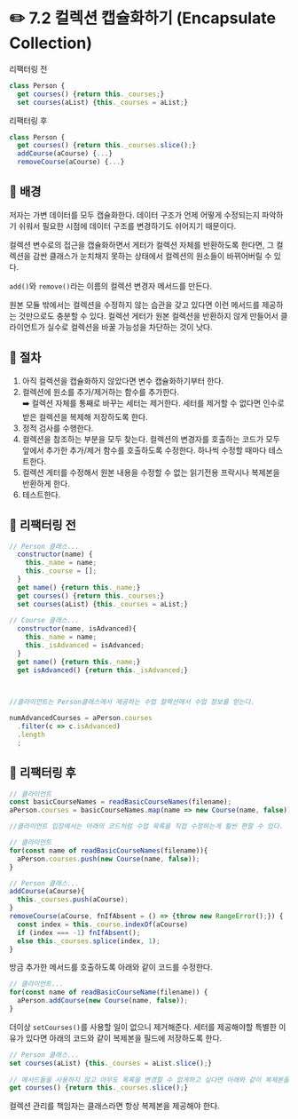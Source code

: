 # ✏️ 7.2 컬렉션 캡슐화하기 (Encapsulate Collection)

리팩터링 전

```javascript
class Person {
  get courses() {return this._courses;}
  set courses(aList) {this._courses = aList;}
```

리팩터링 후

```javascript
class Person {
  get courses() {return this._courses.slice();}
  addCourse(aCourse) {...}
  removeCourse(aCourse) {...}
```

## 🧷 배경

저자는 가변 데이터를 모두 캡슐화한다. 데이터 구조가 언제 어떻게 수정되는지 파악하기 쉬워서 필요한 시점에 데이터 구조를 변경하기도 쉬어지기 때문이다.

컬렉션 변수로의 접근을 캡슐화하면서 게터가 컬렉션 자체를 반환하도록 한다면, 그 컬렉션을 감싼 클래스가 눈치채지 못하는 상태에서 컬렉션의 원소들이 바뀌어버릴 수 있다.

`add()`와 `remove()`라는 이름의 컬렉션 변경자 메서드를 만든다.

원본 모듈 밖에서는 컬렉션을 수정하지 않는 습관을 갖고 있다면 이런 메서드를 제공하는 것만으로도 충분할 수 있다. 컬렉션 게터가 원본 컬렉션을 반환하지 않게 만들어서 클라이언트가 실수로 컬렉션을 바꿀 가능성을 차단하는 것이 낫다.

## 🧷 절차

1. 아직 컬렉션을 캡슐화하지 않았다면 변수 캡슐화하기부터 한다.
2. 컬렉션에 원소를 추가/제거하는 함수를 추가한다.\
   ➡️ 컬렉션 자체를 통째로 바꾸는 세터는 제거한다. 세터를 제거할 수 없다면 인수로 받은 컬렉션을 복제해 저장하도록 한다.
3. 정적 검사를 수행한다.
4. 컬렉션을 참조하는 부분을 모두 찾는다. 컬렉션의 변경자를 호출하는 코드가 모두 앞에서 추가한 추가/제거 함수를 호출하도록 수정한다. 하나씩 수정할 때마다 테스트한다.
5. 컬렉션 게터를 수정해서 원본 내용을 수정할 수 없는 읽기전용 프락시나 복제본을 반환하게 한다.
6. 테스트한다.

## 🧷 리팩터링 전

```javascript
// Person 클래스...
  constructor(name) {
    this._name = name;
    this._course = [];
  }
  get name() {return this._name;}
  get courses() {return this._courses;}
  set courses(aList) {this._courses = aList;}
  
// Course 클래스...
  constructor(name, isAdvanced){
    this._name = name;
    this._isAdvanced = isAdvanced;
  }
  get name() {return this._name;}
  get isAdvanced() {return this._isAdvanced;}
  


//클라이언트는 Person클래스에서 제공하는 수업 컬렉션에서 수업 정보를 얻는다.

numAdvancedCourses = aPerson.courses
  .filter(c => c.isAdvanced)
  .length
  ;

```

## 🧷 리팩터링 후

```javascript
// 클라이언트
const basicCourseNames = readBasicCourseNames(filename);
aPerson.courses = basicCourseNames.map(name => new Course(name, false));

//클라이언트 입장에서는 아래의 코드처럼 수업 목록을 직접 수정하는게 훨씬 편할 수 있다.

// 클라이언트
for(const name of readBasicCourseNames(filename)){
  aPerson.courses.push(new Course(name, false));
}
```

```javascript
// Person 클래스...
addCourse(aCourse){
  this._courses.push(aCourse);
}
removeCourse(aCourse, fnIfAbsent = () => {throw new RangeError();}) {
  const index = this._course.indexOf(aCourse)
  if (index === -1) fnIfAbsent();
  else this._courses.splice(index, 1);
}
```

방금 추가한 메서드를 호출하도록 아래와 같이 코드를 수정한다.

```javascript
// 클라이언트...
for(const name of readBasicCourseName(filename)) {
  aPerson.addCourse(new Course(name, false));
}
```

더이상 `setCourses()`를 사용할 일이 없으니 제거해준다. 세터를 제공해야할 특별한 이유가 있다면 아래의 코드와 같이 복제본을 필드에 저장하도록 한다.

```javascript
// Person 클래스...
set courses(aList) {this._courses = aList.slice();}
  
// 메서드들을 사용하지 않고 아무도 목록을 변경할 수 없게하고 싶다면 아래와 같이 복제본을 제공하도록 한다.
get courses() {return this._courses.slice();}
```

컬렉션 관리를 책임자는 클래스라면 항상 복제본을 제공해야 한다.
